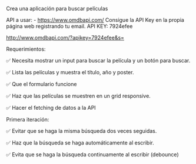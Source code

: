 Crea una aplicación para buscar películas

API a usar: - https://www.omdbapi.com/ Consigue la API Key en la propia página web registrando tu email.
API KEY: 7924efee

http://www.omdbapi.com/?apikey=7924efee&s=


Requerimientos:

✅ Necesita mostrar un input para buscar la película y un botón para buscar.

✅ Lista las películas y muestra el título, año y poster.

✅ Que el formulario funcione

✅ Haz que las películas se muestren en un grid responsive.

✅ Hacer el fetching de datos a la API

Primera iteración:

✅ Evitar que se haga la misma búsqueda dos veces seguidas.

✅ Haz que la búsqueda se haga automáticamente al escribir.

✅ Evita que se haga la búsqueda continuamente al escribir (debounce)